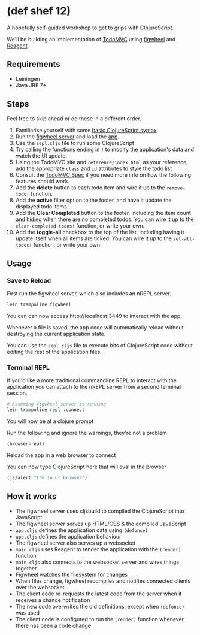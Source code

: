 # (def shef 12)

A hopefully self-guided workshop to get to grips with ClojureScript.

We'll be building an implementation of [TodoMVC](https://github.com/tastejs/todomvc/blob/master/app-spec.md) using [figwheel](https://github.com/bhauman/lein-figwheel) and [Reagent](http://holmsand.github.io/reagent/).

## Requirements

* Leiningen
* Java JRE 7+

## Steps

Feel free to skip ahead or do these in a different order.

 1. Familiarise yourself with some [basic ClojureScript syntax](ClojureScript.md).
 2. Run the [figwheel server](#save-to-reload) and load the [app](http://localhost:3449).
 3. Use the `sepl.cljs` file to run some ClojureScript
 4. Try calling the functions ending in `!` to modify the application's data and watch the UI update.
 5. Using the TodoMVC site and `reference/index.html` as your reference, add the appropriate `class` and `id` attributes to style the todo list
 6. Consult the [TodoMVC Spec](https://github.com/tastejs/todomvc/blob/master/app-spec.md) if you need more info on how the following features should work.
 7. Add the **delete** button to each todo item and wire it up to the `remove-todo!` function.
 8. Add the **active** filter option to the footer, and have it update the displayed todo items.
 9. Add the **Clear Completed** button to the footer, including the item count and hiding when there are no completed todos. You can wire it up to the `clear-completed-todos!` function, or write your own.
 10. Add the **toggle-all** checkbox to the top of the list, including having it update itself when all items are ticked. You can wire it up to the `set-all-todos!` function, or write your own.

## Usage

### Save to Reload

First run the figwheel server, which also includes an nREPL server.

```sh
lein trampoline figwheel
```

You can can now access http://localhost:3449 to interact with the app.

Whenever a file is saved, the app code will automatically reload without destroying the current application state.

You can use the `sepl.cljs` file to execute bits of ClojureScript code without editing the rest of the application files.

### Terminal REPL

If you'd like a more traditional commandline REPL to interact with the application you can attach to the nREPL server from a second terminal session.

```sh
# Assuming figwheel server is running
lein trampoline repl :connect
```


You will now be at a clojure prompt

Run the following and ignore the warnings, they're not a problem

```clojure
(browser-repl)
```

Reload the app in a web browser to connect

You can now type ClojureScript here that will eval in the browser

```clojure
(js/alert "I'm in ur browser")
```

## How it works

* The figwheel server uses cljsbuild to compiled the ClojureScript into JavaScript
* The figwheel server serves up HTML/CSS & the compiled JavaScript
* `app.cljs` defines the application data using `(defonce)`
* `app.cljs` defines the application behaviour
* The figwheel server also serves up a websocket
* `main.cljs` uses Reagent to render the application with the `(render)` function
* `main.cljs` also connects to the websocket server and wires things together
* Figwheel watches the filesystem for changes
* When files change, figwheel recompiles and notifies connected clients over the websocket
* The client code re-requests the latest code from the server when it receives a change notification
* The new code overwrites the old definitions, except when `(defonce)` was used
* The client code is configured to run the `(render)` function whenever there has been a code change
